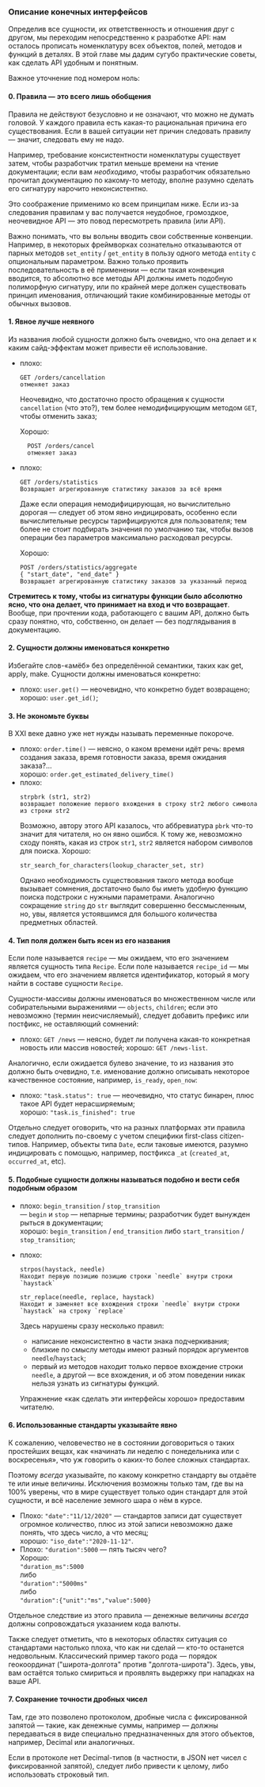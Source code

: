 ### Описание конечных интерфейсов

Определив все сущности, их ответственность и отношения друг с другом, мы переходим непосредственно к разработке API: нам осталось прописать номенклатуру всех объектов, полей, методов и функций в деталях. В этой главе мы дадим сугубо практические советы, как сделать API удобным и понятным.

Важное уточнение под номером ноль:

#### 0. Правила — это всего лишь обобщения

Правила не действуют безусловно и не означают, что можно не думать головой. У каждого правила есть какая-то рациональная причина его существования. Если в вашей ситуации нет причин следовать правилу — значит, следовать ему не надо.

Например, требование консистентности номенклатуры существует затем, чтобы разработчик тратил меньше времени на чтение документации; если вам _необходимо_, чтобы разработчик обязательно прочитал документацию по какому-то методу, вполне разумно сделать его сигнатуру нарочито неконсистентно.

Это соображение применимо ко всем принципам ниже. Если из-за следования правилам у вас получается неудобное, громоздкое, неочевидное API — это повод пересмотреть правила (или API).

Важно понимать, что вы вольны вводить свои собственные конвенции. Например, в некоторых фреймворках сознательно отказываются от парных методов `set_entity` / `get_entity` в пользу одного метода `entity` с опциональным параметром. Важно только проявить последовательность в её применении — если такая конвенция вводится, то абсолютно все методы API должны иметь подобную полиморфную сигнатуру, или по крайней мере должен существовать принцип именования, отличающий такие комбинированные методы от обычных вызовов.

#### 1. Явное лучше неявного

Из названия любой сущности должно быть очевидно, что она делает и к каким сайд-эффектам может привести её использование.
  * плохо:  
    ```
    GET /orders/cancellation
    отменяет заказ
    ```
    Неочевидно, что достаточно просто обращения к сущности `cancellation` (что это?), тем более немодифицирующим методом `GET`, чтобы отменить заказ;  

    Хорошо:  
    ```
      POST /orders/cancel
      отменяет заказ
    ```
  * плохо:
    ```
    GET /orders/statistics
    Возвращает агрегированную статистику заказов за всё время
    ```
    Даже если операция немодифицирующая, но вычислительно дорогая — следует об этом явно индицировать, особенно если вычислительные ресурсы тарифицируются для пользователя; тем более не стоит подбирать значения по умолчанию так, чтобы вызов операции без параметров максимально расходовал ресурсы.

    Хорошо:
    ```
    POST /orders/statistics/aggregate
    { "start_date", "end_date" }
    Возвращает агрегированную статистику заказов за указанный период
    ```

**Стремитесь к тому, чтобы из сигнатуры функции было абсолютно ясно, что она делает, что принимает на вход и что возвращает**. Вообще, при прочтении кода, работающего с вашим API, должно быть сразу понятно, что, собственно, он делает — без подглядывания в документацию.

#### 2. Сущности должны именоваться конкретно

Избегайте слов-«амёб» без определённой семантики, таких как get, apply, make. Сущности должны именоваться конкретно:
  * плохо: `user.get()` — неочевидно, что конкретно будет возвращено;  
    хорошо: `user.get_id()`;

#### 3. Не экономьте буквы

В XXI веке давно уже нет нужды называть переменные покороче.
  * плохо: `order.time()` — неясно, о каком времени идёт речь: время создания заказа, время готовности заказа, время ожидания заказа?…  
    хорошо: `order.get_estimated_delivery_time()`
  * плохо:
    ```
    strpbrk (str1, str2)
    возвращает положение первого вхождения в строку str2 любого символа из строки str2
    ```
    Возможно, автору этого API казалось, что аббревиатура `pbrk` что-то значит для читателя, но он явно ошибся. К тому же, невозможно сходу понять, какая из строк `str1`, `str2` является набором символов для поиска.
    Хорошо:
    ```
    str_search_for_characters(lookup_character_set, str)
    ```
    Однако необходимость существования такого метода вообще вызывает сомнения, достаточно было бы иметь удобную функцию поиска подстроки с нужными параметрами. Аналогично сокращение `string` до `str` выглядит совершенно бессмысленным, но, увы, является устоявшимся для большого количества предметных областей.

#### 4. Тип поля должен быть ясен из его названия

Если поле называется `recipe` — мы ожидаем, что его значением является сущность типа `Recipe`. Если поле называется `recipe_id` — мы ожидаем, что его значением является идентификатор, который я могу найти в составе сущности `Recipe`.

Сущности-массивы должны именоваться во множественном числе или собирательными выражениями — `objects`, `children`; если это невозможно (термин неисчисляемый), следует добавить префикс или постфикс, не оставляющий сомнений:
  * плохо: `GET /news` — неясно, будет ли получена какая-то конкретная новость или массив новостей;
    хорошо: `GET /news-list`.

Аналогично, если ожидается булево значение, то из названия это должно быть очевидно, т.е. именование должно описывать некоторое качественное состояние, например, `is_ready`, `open_now`:
  * плохо: `"task.status": true` — неочевидно, что статус бинарен, плюс такое API будет нерасширяемым;  
    хорошо: `"task.is_finished": true`

Отдельно следует оговорить, что на разных платформах эти правила следует дополнить по-своему с учетом специфики first-class citizen-типов. Например, объекты типа `Date`, если таковые имеются, разумно индицировать с помощью, например, постфикса `_at` (`created_at`, `occurred_at`, etc).

#### 5. Подобные сущности должны называться подобно и вести себя подобным образом

  * плохо: `begin_transition` / `stop_transition`  
    — `begin` и `stop` — непарные термины; разработчик будет вынужден рыться в документации;  
    хорошо: `begin_transition` / `end_transition` либо `start_transition` / `stop_transition`;
  * плохо:  
    ```
    strpos(haystack, needle)
    Находит первую позицию позицию строки `needle` внутри строки `haystack`
    ```
    ```
    str_replace(needle, replace, haystack)
    Находит и заменяет все вхождения строки `needle` внутри строки `haystack` на строку `replace`
    ```
    Здесь нарушены сразу несколько правил:
      * написание неконсистентно в части знака подчеркивания;
      * близкие по смыслу методы имеют разный порядок аргументов `needle`/`haystack`; 
      * первый из методов находит только первое вхождение строки `needle`, а другой — все вхождения, и об этом поведении никак нельзя узнать из сигнатуры функций.

    Упражнение «как сделать эти интерфейсы хорошо» предоставим читателю.

#### 6. Использованные стандарты указывайте явно

К сожалению, человечество не в состоянии договориться о таких простейших вещах, как «начинать ли неделю с понедельника или с воскресенья», что уж говорить о каких-то более сложных стандартах.

Поэтому _всегда_ указывайте, по какому конкретно стандарту вы отдаёте те или иные величины. Исключения возможны только там, где вы на 100% уверены, что в мире существует только один стандарт для этой сущности, и всё население земного шара о нём в курсе.

  * Плохо: `"date":"11/12/2020"` — стандартов записи дат существует огромное количество, плюс из этой записи невозможно даже понять, что здесь число, а что месяц;  
    хорошо: `"iso_date":"2020-11-12"`.
  * Плохо: `"duration":5000` — пять тысяч чего?  
    Хорошо:  
    `"duration_ms":5000`  
    либо  
    `"duration":"5000ms"`  
    либо  
    `"duration":{"unit":"ms","value":5000}`

Отдельное следствие из этого правила — денежные величины *всегда* должны сопровождаться указанием кода валюты.

Также следует отметить, что в некоторых областях ситуация со стандартами настолько плоха, что как ни сделай — кто-то останется недовольным. Классический пример такого рода — порядок геокоординат ("широта-долгота" против "долгота-широта"). Здесь, увы, вам остаётся только смириться и проявлять выдержку при нападках на ваше API.

#### 7. Сохранение точности дробных чисел

Там, где это позволено протоколом, дробные числа с фиксированной запятой — такие, как денежные суммы, например — должны передаваться в виде специально предназначенных для этого объектов, например, Decimal или аналогичных.

Если в протоколе нет Decimal-типов (в частности, в JSON нет чисел с фиксированной запятой), следует либо привести к целому, либо использовать строковый тип.

